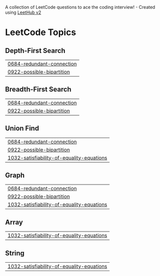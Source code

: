 A collection of LeetCode questions to ace the coding interview! - Created using [LeetHub v2](https://github.com/arunbhardwaj/LeetHub-2.0)
<!---LeetCode Topics Start-->
# LeetCode Topics
## Depth-First Search
|  |
| ------- |
| [0684-redundant-connection](https://github.com/MonuKumar1/Leetcode_Solution/tree/master/0684-redundant-connection) |
| [0922-possible-bipartition](https://github.com/MonuKumar1/Leetcode_Solution/tree/master/0922-possible-bipartition) |
## Breadth-First Search
|  |
| ------- |
| [0684-redundant-connection](https://github.com/MonuKumar1/Leetcode_Solution/tree/master/0684-redundant-connection) |
| [0922-possible-bipartition](https://github.com/MonuKumar1/Leetcode_Solution/tree/master/0922-possible-bipartition) |
## Union Find
|  |
| ------- |
| [0684-redundant-connection](https://github.com/MonuKumar1/Leetcode_Solution/tree/master/0684-redundant-connection) |
| [0922-possible-bipartition](https://github.com/MonuKumar1/Leetcode_Solution/tree/master/0922-possible-bipartition) |
| [1032-satisfiability-of-equality-equations](https://github.com/MonuKumar1/Leetcode_Solution/tree/master/1032-satisfiability-of-equality-equations) |
## Graph
|  |
| ------- |
| [0684-redundant-connection](https://github.com/MonuKumar1/Leetcode_Solution/tree/master/0684-redundant-connection) |
| [0922-possible-bipartition](https://github.com/MonuKumar1/Leetcode_Solution/tree/master/0922-possible-bipartition) |
| [1032-satisfiability-of-equality-equations](https://github.com/MonuKumar1/Leetcode_Solution/tree/master/1032-satisfiability-of-equality-equations) |
## Array
|  |
| ------- |
| [1032-satisfiability-of-equality-equations](https://github.com/MonuKumar1/Leetcode_Solution/tree/master/1032-satisfiability-of-equality-equations) |
## String
|  |
| ------- |
| [1032-satisfiability-of-equality-equations](https://github.com/MonuKumar1/Leetcode_Solution/tree/master/1032-satisfiability-of-equality-equations) |
<!---LeetCode Topics End-->